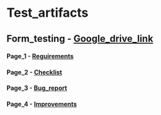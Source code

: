 # Test_artifacts
## Form_testing - [Google_drive_link](https://docs.google.com/spreadsheets/d/1xVKKCi8WkRut7tdMotrquMwcw4Z9s21pp8t8-PSUWyY/edit?usp=share_link)


#### Page_1 - [Reguirements](https://docs.google.com/spreadsheets/d/1xVKKCi8WkRut7tdMotrquMwcw4Z9s21pp8t8-PSUWyY/edit#gid=74167080)
#### Page_2 - [Checklist](https://docs.google.com/spreadsheets/d/1xVKKCi8WkRut7tdMotrquMwcw4Z9s21pp8t8-PSUWyY/edit#gid=0)
#### Page_3 - [Bug_report](https://docs.google.com/spreadsheets/d/1xVKKCi8WkRut7tdMotrquMwcw4Z9s21pp8t8-PSUWyY/edit#gid=767737505)
#### Page_4 - [Improvements](https://docs.google.com/spreadsheets/d/1xVKKCi8WkRut7tdMotrquMwcw4Z9s21pp8t8-PSUWyY/edit#gid=291165808)
